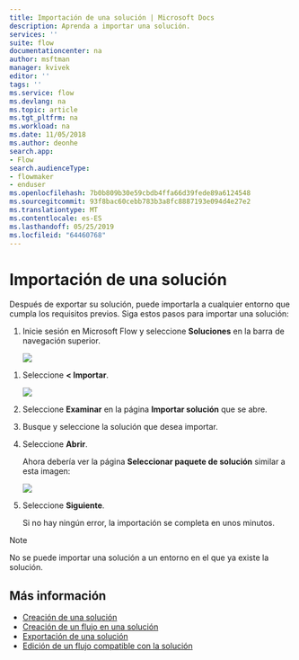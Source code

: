 ```yaml
---
title: Importación de una solución | Microsoft Docs
description: Aprenda a importar una solución.
services: ''
suite: flow
documentationcenter: na
author: msftman
manager: kvivek
editor: ''
tags: ''
ms.service: flow
ms.devlang: na
ms.topic: article
ms.tgt_pltfrm: na
ms.workload: na
ms.date: 11/05/2018
ms.author: deonhe
search.app:
- Flow
search.audienceType:
- flowmaker
- enduser
ms.openlocfilehash: 7b0b809b30e59cbdb4ffa66d39fede89a6124548
ms.sourcegitcommit: 93f8bac60cebb783b3a8fc8887193e094d4e27e2
ms.translationtype: MT
ms.contentlocale: es-ES
ms.lasthandoff: 05/25/2019
ms.locfileid: "64460768"
---
```

# <a name="import-a-solution"></a>Importación de una solución

Después de exportar su solución, puede importarla a cualquier entorno que cumpla los requisitos previos. Siga estos pasos para importar una solución:

1. Inicie sesión en Microsoft Flow y seleccione **Soluciones** en la barra de navegación superior.

   ![](./media/import-flow-solution/select-solutions-from-left-nav.png)


<!--from editor: I don't think you need the symbols on the left of Import, below. They don't look like the arrow icon, and I think Import is clear enough. -->

1. Seleccione **< Importar**.

   ![](./media/import-flow-solution/select-import.png)

1. Seleccione **Examinar** en la página **Importar solución** que se abre.
1. Busque y seleccione la solución que desea importar.
1. Seleccione **Abrir**.

   Ahora debería ver la página **Seleccionar paquete de solución** similar a esta imagen:

   ![](./media/import-flow-solution/import-solution.png)

1. Seleccione **Siguiente**.

   Si no hay ningún error, la importación se completa en unos minutos.

> [!NOTE]
> No se puede importar una solución a un entorno en el que ya existe la solución.

## <a name="learn-more"></a>Más información

<!--from editor: Do you want to add Remove a solution-aware flow to this list?-->

- [Creación de una solución](./overview-solution-flows.md)
- [Creación de un flujo en una solución](./create-flow-solution.md)
- [Exportación de una solución](./export-flow-solution.md)
- [Edición de un flujo compatible con la solución](./edit-solution-aware-flow.md)
